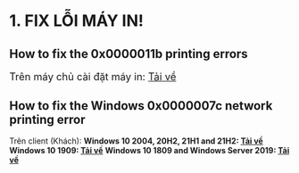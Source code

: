 <img src="https://github.com/AHuy83/IT-SUPPORT/assets/32889045/4f7d9fe1-da55-41be-a9e6-294badb18a64" alt="">
<h1>1. FIX LỖI MÁY IN!</h1>
<h2>How to fix the 0x0000011b printing errors</h2>
<p style="font-size: 18px">Trên máy chủ cài đặt máy in: <a href="https://drive.usercontent.google.com/download?id=1XfU8AgrOtmU4g37JPtw3Sf8UWE5ymgmR&export=download&confirm=t&uuid=f37b1bdc-959f-4323-b2db-97efab2aee94" target="blank">Tải về</a></p>
<h2>How to fix the Windows 0x0000007c network printing error</h2>
Trên client (Khách):
   <b>Windows 10 2004, 20H2, 21H1 and 21H2:  <a href="https://drive.usercontent.google.com/download?id=1pIuOJGQ6HjOhV6YWFxhxQImcCifpfJ_p&export=download" target="blank">Tải về</a></b>
   <b>Windows 10 1909:  <a href="https://drive.usercontent.google.com/download?id=1TsKoLDp53PSDxcGnPQzpzz2OBCCiclT8&export=download" target="blank">Tải về</a></b>
   <b>Windows 10 1809 and Windows Server 2019:  <a href="https://drive.usercontent.google.com/download?id=1pIuOJGQ6HjOhV6YWFxhxQImcCifpfJ_p&export=download" target="blank">Tải về</a></b>
